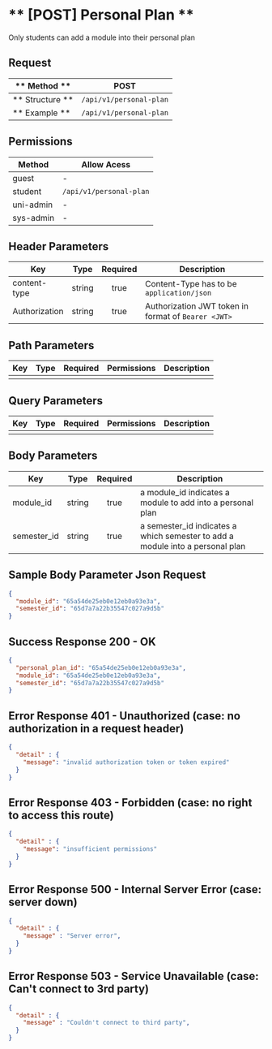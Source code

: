 # ** [POST] Personal Plan **

Only students can add a module into their personal plan

## Request

| ** Method **     | POST                             |
| ---------------- | -------------------------------- |
| ** Structure **  | `/api/v1/personal-plan`          |
| ** Example **    | `/api/v1/personal-plan`          |

## Permissions

| Method          | Allow Acess                       |
| ----------------| --------------------------------- |
| guest           | -                                 |
| student         | `/api/v1/personal-plan`           |
| uni-admin       | -                                 |
| sys-admin       | -                                 |

## Header Parameters

| Key                 | Type       | Required  | Description                                         |
| ------------------- | :--------: | :-------: | --------------------------------------------------- |
| content-type        | string     | true      | Content-Type has to be `application/json`           |
| Authorization       | string     | true      | Authorization JWT token in format of `Bearer <JWT>` |

## Path Parameters

| Key       | Type      | Required     | Permissions  | Description                     |
| --------- | :-------: | :----------: | :----------: | ------------------------------- |
|           |           |              |              |                                 |

## Query Parameters

| Key       | Type      | Required     | Permissions  | Description                     |
| --------- | :-------: | :----------: | :----------: | ------------------------------- |
|           |           |              |              |                                 |

## Body Parameters

| Key          | Type         | Required     | Description                                                                   |
| ------------ | :----------: | :----------: | ----------------------------------------------------------------------------- |
| module_id    | string       | true         | a module_id indicates a module to add into a personal plan                    |
| semester_id  | string       | true         | a semester_id indicates a which semester to add a module into a personal plan |


## Sample Body Parameter Json Request
```json
{
  "module_id": "65a54de25eb0e12eb0a93e3a",
  "semester_id": "65d7a7a22b35547c027a9d5b"
}
```


## Success Response 200 - OK
```json
{
  "personal_plan_id": "65a54de25eb0e12eb0a93e3a",
  "module_id": "65a54de25eb0e12eb0a93e3a",
  "semester_id": "65d7a7a22b35547c027a9d5b"
}
```


## Error Response 401 - Unauthorized (case: no authorization in a request header)
```json
{
  "detail" : {
    "message": "invalid authorization token or token expired"
  }
}
```

## Error Response 403 - Forbidden (case: no right to access this route)
```json
{
  "detail" : {
    "message": "insufficient permissions"
  }
}
```


## Error Response 500 - Internal Server Error (case: server down)
```json
{
  "detail" : {
    "message" : "Server error",
  }
}
```

## Error Response 503 - Service Unavailable (case: Can't connect to 3rd party)
```json
{
  "detail" : {
    "message" : "Couldn't connect to third party",
  }
}
```
